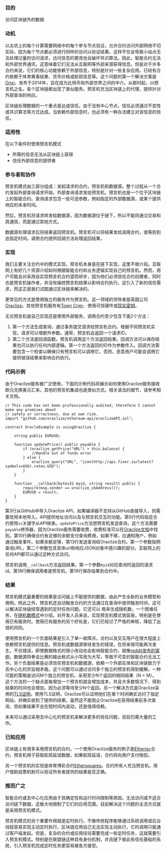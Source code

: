 ### 目的

访问区块链外的数据

### 动机

以太坊上的每个计算需要网络中的每个参与节点验证，允许合约访问外部网络不切实际，因为每个节点都必须进行同样的访问以验证结果。这样不仅会导致小站点无法处理过量的访问请求，访问信息的更改也会破坏共识算法。因此，智能合约无法和外部世界通讯，这意味着它们无法从互联网等外部来源获得信息。但是对于许多合约来说，它们的核心功能依赖于外部信息，特别是针对一些复杂应用。已经有合约依赖于体育赛事结果、货币价格或航班信息等。这个问题的第一个解决方案是[Orisi](https://github.com/orisi/wiki/wiki/Orisi-White-Paper)，发布于2014年，旨在成为比特币和外部世界之间的中介。从那时起，以预言机之名，各个区块链都出现了类似服务。预言机充当区块链上的代理，提供针对外部查询的响应。

区块链处理数据的一个重点是达成信任。由于没有中心节点，信任必须通过不变性或共识算法等方式达成。当依赖外部信息时，也必须有一种办法建立对该信息的信任。

### 适用性

在以下条件时使用预言机模式
- 所需的信息无法从区块链上获得
- 信任外部信息的提供者

### 参与者和协作

预言机模式由三部分组成：发起请求的合约，预言机和数据源。整个过程从一个合约发起外部查询请求开始，外部查询请求发给预言机，预言机也是一个位于区块链上的智能合约。查询请求包含一些可选参数，例如指定的外部数据源，或某个提供响应的未来时间。

然后，预言机将请求转发给数据源，因为数据源位于链下，所以不能同通过交易和其通信，而是通过其他方式。

数据源处理请求后将结果返回预言机。预言机可以将结果发给调用合约，或等到到达指定时间。调用合约提供回调方法处理返回结果。

### 实现

我们主要关注合约中的模式实现。预言机本身是在链下实现，这里不做介绍。互联网上有好几个资源介绍如何根据智能合约和业务逻辑实现自己的预言机。然而，用户可能会对采用自实现预言机合约望而却步，因为他们必须信任合约创建者，同时也是预言机操作者，并没有操控预言机结果以影响合约执行。这引入了新的信任需求，而这正是我们试图通过区块链来解决的。

更常见的方式是使用独立的服务作为预言机。这一领域的领导者是英国公司[Oraclize](https://docs.oraclize.it)。其他预言机服务有[Town Crier](http://www.town-crier.org)、使用可信硬件或[现实密钥](https://www.realitykeys.com)。

无论预言机是自己实现还是使用外部服务，调用合约至少包含下面2个方法：
1. 第一个方法生成查询，通过事务提交请求给预言机合约。根据不同预言机实现，请求可以增额外参数。通常，预言机会返回一个请求ID。
2. 第二个方法是回调函数。预言机调用这个方法返回结果。回调方法可以保存结果也可以执行任何内部逻辑。第一个方法返回的ID作为参数传入。回调方法需要包含一个检查以确保只有预言机可以调用它，否则，恶意用户可能会调用它提供错误结果来影响合约执行。

### 代码示例

由于Oraclize服务被广泛使用，下面的示例代码将展示如何使用Oraclize服务接收欧元兑换美元汇率。其他的预言机集成也是类似方式。相关语法的细节，请参考相关文档。

```
// This code has not been professionally audited, therefore I cannot make any promises about
// safety or correctness. Use at own risk.
import "github.com/oraclize/ethereum-api/oraclizeAPI.sol";

contract OracleExample is usingOraclize {

    string public EURUSD;

    function updatePrice() public payable {
        if (oraclize_getPrice("URL") > this.balance) {
            //Handle out of funds error
        } else {
            oraclize_query("URL", "json(http://api.fixer.io/latest?symbols=USD).rates.USD");
        }
    }
    
    function __callback(bytes32 myid, string result) public {
        require(msg.sender == oraclize_cbAddress());
        EURUSD = result;
    }
}
```

第3行从GitHub中导入Oraclize API，如果编译器不支持从GitHub直接导入，则需要改用本地导入。API提供地址访问以及与预言机交互的功能。第5行代码指定合约使用```is```关键字从API继承。```updatePrice```方法想预言机发送查询，这个方法需要```payable```修饰器，因为Oraclize服务需要收费，收费标准可以在[Oraclize文档](https://docs.oraclize.it)中找到。第10行确保合约有足够的余额支付查询费用，如果不够，应通知用户，例如通过触发事件。如果余额足够，第13行发送查询给Oraclize合约。第一个参数指明查询URL，第二个参数包含具体url和响应JSON对象中感兴趣的部分。互联网上的任何API都可以通过这种方式访问。

预言机调用```__callback```方法返回结果。第一个参数```myid```对应查询时返回的请求id。第18行确保调用者是预言机，第19行保存结果到合约中。


### 结果

预言机模式最重要的结果是访问链上不能提供的数据，由此产生全新的业务模型和用例。除此之外，预言机还自动触发合约的方法通过在查询中提供触发时间，这可以解决区块链经常遇到的定时任务问题。它还可以 用来生成随机数，一个困难任务，在[随机数模式](https://github.com/57blocks/blockchain-articles/blob/master/docs/%E6%99%BA%E8%83%BD%E5%90%88%E7%BA%A6%E8%AE%BE%E8%AE%A1%E6%A8%A1%E5%BC%8F/%E6%99%BA%E8%83%BD%E5%90%88%E7%BA%A6%E8%AE%BE%E8%AE%A1%E6%A8%A1%E5%BC%8F%20-%20%E9%9A%8F%E6%9C%BA%E6%95%B0.md)中介绍。对开发人员来说，实现预言机模式很容易，特别是在使用已有服务时。使用已有服务的另个好处是，它们已经过了严格的审核，降低了出错的风险。

使用预言机的一个负面结果是引入了单一故障点。合约以及交互用户在很大程度上依赖预言机提供的信息。预言机或数据源曾经发生的错误，在将来很可能再次发生。不仅错误，即使数据格式的很小改动也会影响智能合约，就像[reddit发布的案例](https://www.reddit.com/r/ethtrader/comments/6w5wcn/important_update_mayweathermcgregor_smart_contract/)，数据源将拳击比赛的输出格式从小写改为大写，导致不可变的智能合约无法工作。另个负面结果是必须信任预言机和数据源，依赖一个外部实体和区块链致力于去中心化的宗旨相矛盾。这个问题可以通过访问多个独立的预言机得到缓解。一种可能的策略是访问M个独立的预言机，采用至少N个返回的相同结果（N < M）。这个方法的一个缺点是每增加一个预言机就会增加成本，并且大多数情况下，得到结果的时间也会增加，因为必须等待至少N个返回。另一个解决方式是Oraclize采用的[TLS证明](https://tlsnotary.org)。使用TLS证明，Oraclize可以证明他们在某个时间确实访问了指定网站，并确实收到了提供的结果。虽然这不能阻止Oraclize在获得结果前多次查询，但如果结果不会在短时间内波动，还是值得信赖。

未来可以通过采用去中心化的预言机来解决更多的信任问题，目前仍需大量的工作。


### 已知应用

区块链上有很多采用预言机的合约。一个使用Oraclize服务的例子是[Etherisc](https://github.com/etherisc/flightDelay/blob/master/contracts/FlightDelayPayout.sol)合约，预言机用于获取航班延误数据，如果航班延误，合约将向用户支付赔偿。

另一个预言机的实现是体育博彩合约[Ethersquares](https://github.com/ethersquares/ethersquares-contracts/blob/master/contracts/OwnedScoreOracle.sol)。合约所有人充当预言机，用户借助投票机制可以验证所有者提供的结果是否正确。

### 推而广之

智能合约或去中心化应用由于其确定性和运行时间限制等原因，无法访问或不适合访问链下数据，这极大地限制了它们的应用范围。目前解决这个问题的主流方式就是采用预言机模式。

预言机模式的另个重要作用就是定时执行。不像传统程序能够通过系统调用或后台线程容易实现主动定时执行，区块链应用自己无法实现主动执行，它的调用只能通过客户端发起。但是，复杂的合约或应用往往需要完成一些定时任务，这就需要引入预言机模式。特别是在联盟链这种具有身份机制，并且链下彼此有信任基础的系统，引入预言机完成定时任务更容易被各方接受。

